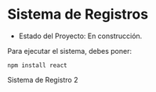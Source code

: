 <h1> Sistema de Registros</h1>

- Estado del Proyecto: En construcción.

Para ejecutar el sistema, debes poner:

```npm install react```

Sistema de Registro 2
